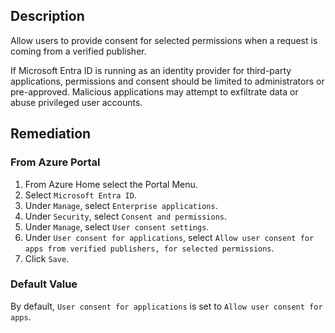 ## Description

Allow users to provide consent for selected permissions when a request is coming from a verified publisher.

If Microsoft Entra ID is running as an identity provider for third-party applications, permissions and consent should be limited to administrators or pre-approved. Malicious applications may attempt to exfiltrate data or abuse privileged user accounts.

## Remediation

### From Azure Portal

1. From Azure Home select the Portal Menu.
2. Select `Microsoft Entra ID`.
3. Under `Manage`, select `Enterprise applications`.
4. Under `Security`, select `Consent and permissions`.
5. Under `Manage`, select `User consent settings`.
6. Under `User consent for applications`, select `Allow user consent for apps from verified publishers, for selected permissions`.
7. Click `Save`.

### Default Value

By default, `User consent for applications` is set to `Allow user consent for apps`.
